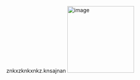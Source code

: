znkxzknkxnkz.knsajnan <img width="176" alt="image" src="https://github.com/user-attachments/assets/6457ac2c-6dff-4932-85ba-8c87f708fcb1">
